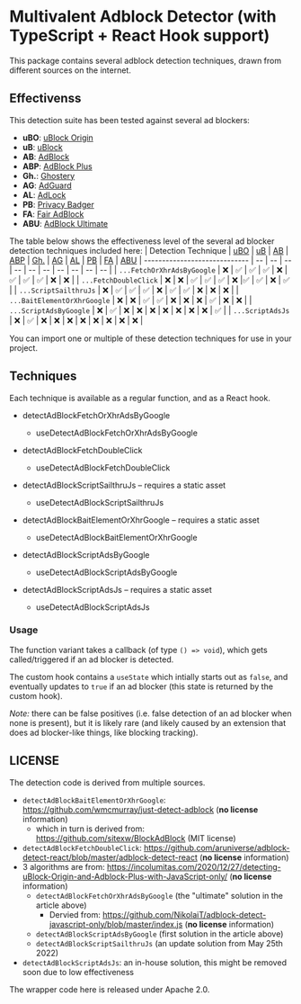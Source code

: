 # Multivalent Adblock Detector (with TypeScript + React Hook support)

This package contains several adblock detection techniques, drawn from different sources on the internet.

## Effectivenss
This detection suite has been tested against several ad blockers:
* **uBO**: [uBlock Origin](https://chrome.google.com/webstore/detail/ublock-origin/cjpalhdlnbpafiamejdnhcphjbkeiagm?hl=en)
* **uB**: [uBlock](https://chrome.google.com/webstore/detail/ublock-free-ad-blocker/epcnnfbjfcgphgdmggkamkmgojdagdnn?hl=en)
* **AB**: [AdBlock](https://chrome.google.com/webstore/detail/adblock-%E2%80%94-best-ad-blocker/gighmmpiobklfepjocnamgkkbiglidom)
* **ABP**: [AdBlock Plus](https://chrome.google.com/webstore/detail/adblock-plus-free-ad-bloc/cfhdojbkjhnklbpkdaibdccddilifddb)
* **Gh.**: [Ghostery](https://chrome.google.com/webstore/detail/ghostery-%E2%80%93-privacy-ad-blo/mlomiejdfkolichcflejclcbmpeaniij?hl=en)
* **AG**: [AdGuard](https://chrome.google.com/webstore/detail/adguard-adblocker/bgnkhhnnamicmpeenaelnjfhikgbkllg?hl=en)
* **AL**: [AdLock](https://chrome.google.com/webstore/detail/adlock-adblocker-privacy/aemffjkmgcepimloclpkecifcnipnodh?hl=en)
* **PB**: [Privacy Badger](https://chrome.google.com/webstore/detail/privacy-badger/pkehgijcmpdhfbdbbnkijodmdjhbjlgp)
* **FA**: [Fair AdBlock](https://chrome.google.com/webstore/detail/fair-adblocker/lgblnfidahcdcjddiepkckcfdhpknnjh?hl=en)
* **ABU**: [AdBlock Ultimate](https://chrome.google.com/webstore/detail/adblocker-ultimate/ohahllgiabjaoigichmmfljhkcfikeof/related?hl=en)

The table below shows the effectiveness level of the several ad blocker detection techniques included here:
| Detection Technique  | [uBO](https://chrome.google.com/webstore/detail/ublock-origin/cjpalhdlnbpafiamejdnhcphjbkeiagm?hl=en) | [uB](https://chrome.google.com/webstore/detail/ublock-free-ad-blocker/epcnnfbjfcgphgdmggkamkmgojdagdnn?hl=en) | [AB](https://chrome.google.com/webstore/detail/adblock-%E2%80%94-best-ad-blocker/gighmmpiobklfepjocnamgkkbiglidom) | [ABP](https://chrome.google.com/webstore/detail/adblock-plus-free-ad-bloc/cfhdojbkjhnklbpkdaibdccddilifddb) | [Gh.](https://chrome.google.com/webstore/detail/ghostery-%E2%80%93-privacy-ad-blo/mlomiejdfkolichcflejclcbmpeaniij?hl=en) | [AG](https://chrome.google.com/webstore/detail/adguard-adblocker/bgnkhhnnamicmpeenaelnjfhikgbkllg?hl=en) | [AL](https://chrome.google.com/webstore/detail/adlock-adblocker-privacy/aemffjkmgcepimloclpkecifcnipnodh?hl=en) | [PB](https://chrome.google.com/webstore/detail/privacy-badger/pkehgijcmpdhfbdbbnkijodmdjhbjlgp) | [FA](https://chrome.google.com/webstore/detail/fair-adblocker/lgblnfidahcdcjddiepkckcfdhpknnjh?hl=en) | [ABU](https://chrome.google.com/webstore/detail/adblocker-ultimate/ohahllgiabjaoigichmmfljhkcfikeof/related?hl=en)
| ----------------------------- | -- | -- | -- | -- | -- | -- | -- | -- | -- | -- |
| `...FetchOrXhrAdsByGoogle`    | ❌ | ✅ | ✅ | ✅ | ❌ | ✅ | ✅ | ✅ | ❌ | ❌ |
| `...FetchDoubleClick`         | ❌ | ❌ | ✅ | ✅ | ✅ | ❌ |✅ | ✅ | ❌ | ✅ |
| `...ScriptSailthruJs`         | ❌ | ✅ | ✅ | ✅ | ❌ | ✅ | ✅ | ❌ | ❌ | ❌ |
| `...BaitElementOrXhrGoogle`   | ❌ | ❌ | ✅ | ✅ | ❌ | ❌ | ❌ | ✅ | ❌ | ❌ |
| `...ScriptAdsByGoogle`        | ❌ | ✅ | ❌ | ❌ | ❌ | ❌ | ❌ | ❌ | ❌ | ✅ |
| `...ScriptAdsJs`    | ❌ | ✅ | ❌ | ❌ | ❌ | ❌ | ❌ | ❌ | ❌ | ❌ |

You can import one or multiple of these detection techniques for use in your project.

## Techniques

Each technique is available as a regular function, and as a React hook.

* detectAdBlockFetchOrXhrAdsByGoogle
  * useDetectAdBlockFetchOrXhrAdsByGoogle

* detectAdBlockFetchDoubleClick
  * useDetectAdBlockFetchDoubleClick

* detectAdBlockScriptSailthruJs – requires a static asset
  * useDetectAdBlockScriptSailthruJs

* detectAdBlockBaitElementOrXhrGoogle – requires a static asset
  * useDetectAdBlockBaitElementOrXhrGoogle

* detectAdBlockScriptAdsByGoogle
  * useDetectAdBlockScriptAdsByGoogle

* detectAdBlockScriptAdsJs – requires a static asset
  * useDetectAdBlockScriptAdsJs

### Usage
The function variant takes a callback (of type `() => void`), which gets called/triggered if an ad blocker is detected.

The custom hook contains a `useState` which intially starts out as `false`, and eventually updates to `true` if an ad blocker (this state is returned by the custom hook).

_Note:_ there can be false positives (i.e. false detection of an ad blocker when none is present), but it is likely rare (and likely caused by an extension that does ad blocker-like things, like blocking tracking).

## LICENSE
The detection code is derived from multiple sources.

* `detectAdBlockBaitElementOrXhrGoogle`: https://github.com/wmcmurray/just-detect-adblock (**no license** information)
  * which in turn is derived from: https://github.com/sitexw/BlockAdBlock (MIT license)
* `detectAdBlockFetchDoubleClick`: https://github.com/aruniverse/adblock-detect-react/blob/master/adblock-detect-react (**no license** information)
* 3 algorithms are from: https://incolumitas.com/2020/12/27/detecting-uBlock-Origin-and-Adblock-Plus-with-JavaScript-only/ (**no license** information)
  * `detectAdBlockFetchOrXhrAdsByGoogle` (the "ultimate" solution in the article above)
    * Dervied from: https://github.com/NikolaiT/adblock-detect-javascript-only/blob/master/index.js (**no license** information)
  * `detectAdBlockScriptAdsByGoogle` (first solution in the article above)
  * `detectAdBlockScriptSailthruJs` (an update solution from May 25th 2022)
* `detectAdBlockScriptAdsJs`: an in-house solution, this might be removed soon due to low effectiveness

The wrapper code here is released under Apache 2.0.

